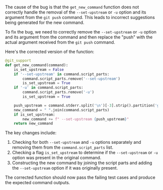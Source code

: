 The cause of the bug is that the `get_new_command` function does not correctly handle the removal of the `--set-upstream` or `-u` option and its argument from the `git push` command. This leads to incorrect suggestions being generated for the new command.

To fix the bug, we need to correctly remove the `--set-upstream` or `-u` option and its argument from the command and then replace the "push" with the actual argument received from the `git push` command.

Here's the corrected version of the function:

```python
@git_support
def get_new_command(command):
    is_set_upstream = False
    if '--set-upstream' in command.script_parts:
        command.script_parts.remove('--set-upstream')
        is_set_upstream = True
    if '-u' in command.script_parts:
        command.script_parts.remove('-u')
        is_set_upstream = True

    push_upstream = command.stderr.split('\n')[-3].strip().partition('git ')[2]
    new_command = " ".join(command.script_parts)
    if is_set_upstream:
        new_command += f" --set-upstream {push_upstream}"
    return new_command
```

The key changes include:
1. Checking for both `--set-upstream` and `-u` options separately and removing them from the `command.script_parts` list.
2. Checking a flag `is_set_upstream` to determine if the `--set-upstream` or `-u` option was present in the original command.
3. Constructing the new command by joining the script parts and adding the `--set-upstream` option if it was originally present.

The corrected function should now pass the failing test cases and produce the expected command outputs.